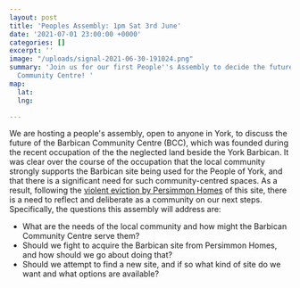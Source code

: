 ```yaml
---
layout: post
title: 'Peoples Assembly: 1pm Sat 3rd June'
date: '2021-07-01 23:00:00 +0000'
categories: []
excerpt: ''
image: "/uploads/signal-2021-06-30-191024.png"
summary: 'Join us for our first People''s Assembly to decide the future of the Barbican
  Community Centre! '
map:
  lat: 
  lng: 

---
```

We are hosting a people's assembly, open to anyone in York, to discuss the future of the Barbican Community Centre (BCC), which was founded during the recent occupation of the the neglected land beside the York Barbican. It was clear over the course of the occupation that the local community strongly supports the Barbican site being used for the People of York, and that there is a significant need for such community-centred spaces. As a result, following the [violent eviction by Persimmon Homes](/news/press-release-eviction-protest/) of this site, there is a need to reflect and deliberate as a community on our next steps. Specifically, the questions this assembly will address are:

* What are the needs of the local community and how might the Barbican Community Centre serve them?
* Should we fight to acquire the Barbican site from Persimmon Homes, and how should we go about doing that?
* Should we attempt to find a new site, and if so what kind of site do we want and what options are available?